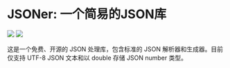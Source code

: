 # JSONer: 一个简易的JSON库

![](https://img.shields.io/badge/language-C++-red.svg)
![](https://img.shields.io/badge/license-Apache_2.0-green.svg)


这是一个免费、开源的 JSON 处理库，包含标准的 JSON 解析器和生成器。目前仅支持 UTF-8 JSON 文本和以 double 存储 JSON number 类型。




